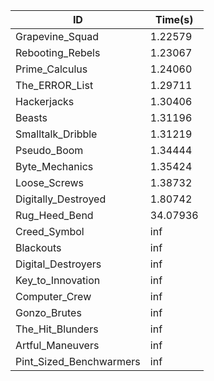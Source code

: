 |ID|Time(s)|
|-|-|
|Grapevine_Squad|1.22579|
|Rebooting_Rebels|1.23067|
|Prime_Calculus|1.24060|
|The_ERROR_List|1.29711|
|Hackerjacks|1.30406|
|Beasts|1.31196|
|Smalltalk_Dribble|1.31219|
|Pseudo_Boom|1.34444|
|Byte_Mechanics|1.35424|
|Loose_Screws|1.38732|
|Digitally_Destroyed|1.80742|
|Rug_Heed_Bend|34.07936|
|Creed_Symbol|inf|
|Blackouts|inf|
|Digital_Destroyers|inf|
|Key_to_Innovation|inf|
|Computer_Crew|inf|
|Gonzo_Brutes|inf|
|The_Hit_Blunders|inf|
|Artful_Maneuvers|inf|
|Pint_Sized_Benchwarmers|inf|
